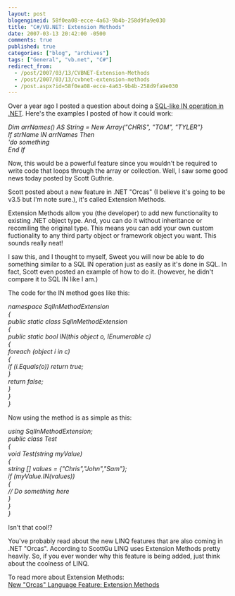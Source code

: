 ```yaml
---
layout: post
blogengineid: 58f0ea08-ecce-4a63-9b4b-258d9fa9e030
title: "C#/VB.NET: Extension Methods"
date: 2007-03-13 20:42:00 -0500
comments: true
published: true
categories: ["blog", "archives"]
tags: ["General", "vb.net", "C#"]
redirect_from: 
  - /post/2007/03/13/CVBNET-Extension-Methods
  - /post/2007/03/13/cvbnet-extension-methods
  - /post.aspx?id=58f0ea08-ecce-4a63-9b4b-258d9fa9e030
---
```

<!-- more -->


Over a year ago I posted a question about doing a <a href="/Blog/Post.aspx?PostID=601">SQL-like IN operation in .NET</a>. Here&#39;s the examples I posted of how it could work:



*Dim arrNames() AS String = New Array{&quot;CHRIS&quot;, &quot;TOM&quot;, &quot;TYLER&quot;}<br />
If strName IN arrNames Then<br />
   &#39;do something<br />
End If*



Now, this would be a powerful feature since you wouldn&#39;t be required to write code that loops through the array or collection. Well, I saw some good news today posted by Scott Guthrie.



Scott posted about a new feature in .NET &quot;Orcas&quot; (I believe it&#39;s going to be v3.5 but I&#39;m note sure.), it&#39;s called Extension Methods.



Extension Methods allow you (the developer) to add new functionality to existing .NET object type. And, you can do it without inheritance or recomiling the original type. This means you can add your own custom fuctionality to any third party object or framework object you want. This sounds really neat!



I saw this, and I thought to myself, Sweet you will now be able to do something similar to a SQL IN operation just as easily as it&#39;s done in SQL. In fact, Scott even posted an example of how to do it. (however, he didn&#39;t compare it to SQL IN like I am.)



The code for the IN method goes like this:



*namespace SqlInMethodExtension<br />
{<br />
    public static class SqlInMethodExtension<br />
    {<br />
        public static bool IN(this object o, IEnumerable c)<br />
        {<br />
            foreach (object i in c)<br />
            {<br />
                 if (i.Equals(o)) return true;<br />
            }<br />
            return false;<br />
        }<br />
    }<br />
}*



Now using the method is as simple as this:



*using SqlInMethodExtension;<br />
public class Test<br />
{<br />
    void Test(string myValue)<br />
    {<br />
        string [] values = {&quot;Chris&quot;,&quot;John&quot;,&quot;Sam&quot;};<br />
        if (myValue.IN(values))<br />
        {<br />
            // Do something here<br />
        }<br />
    }<br />
}*



Isn&#39;t that cool!?



You&#39;ve probably read about the new LINQ features that are also coming in .NET &quot;Orcas&quot;. According to ScottGu LINQ uses Extension Methods pretty heavily. So, if you ever wonder why this feature is being added, just think about the coolness of LINQ.



To read more about Extension Methods:<br />
<a href="http://weblogs.asp.net/scottgu/archive/2007/03/13/new-orcas-language-feature-extension-methods.aspx">New &quot;Orcas&quot; Language Feature: Extension Methods</a><br />

